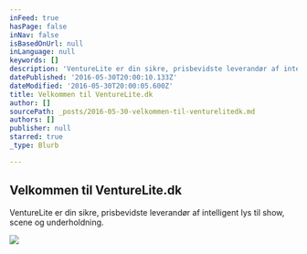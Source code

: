 ```yaml
---
inFeed: true
hasPage: false
inNav: false
isBasedOnUrl: null
inLanguage: null
keywords: []
description: 'VentureLite er din sikre, prisbevidste leverandør af intelligent lys til show, scene og underholdning.'
datePublished: '2016-05-30T20:00:10.133Z'
dateModified: '2016-05-30T20:00:05.600Z'
title: Velkommen til VentureLite.dk
author: []
sourcePath: _posts/2016-05-30-velkommen-til-venturelitedk.md
authors: []
publisher: null
starred: true
_type: Blurb

---
```

<article style=""><h1>Velkommen til VentureLite.dk</h1><p>VentureLite er din sikre, prisbevidste leverandør af intelligent lys til show, scene og underholdning.</p></article>

![](https://the-grid-user-content.s3-us-west-2.amazonaws.com/d989a7b0-d765-4bfa-9506-4e341189c811.png)